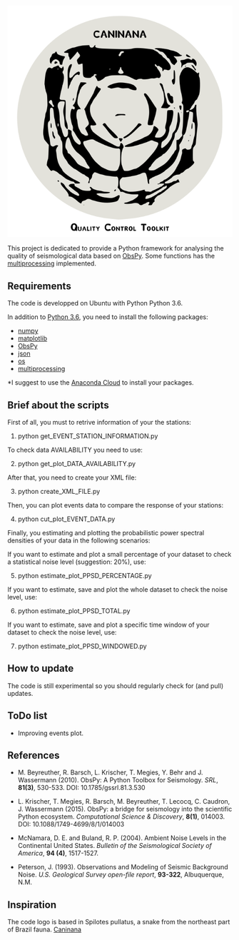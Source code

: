 <p align="center">
  <img src="caninana_toolkit_logo.png">
</p>

This project is dedicated to provide a Python framework for analysing the quality of
seismological data based on [ObsPy](https://github.com/obspy/obspy/wiki). Some functions
has the [multiprocessing](https://docs.python.org/3/library/multiprocessing.html) implemented.

Requirements
------------
The code is developped on Ubuntu with Python Python 3.6.

In addition to [Python 3.6](https://www.python.org/downloads/release/python-365/), you need
to install the following packages: 

- [numpy](http://www.numpy.org/)
- [matplotlib](http://matplotlib.org/)
- [ObsPy](https://github.com/obspy/obspy/wiki)
- [json](https://docs.python.org/3/library/json.html)
- [os](https://docs.python.org/3/library/os.html)
- [multiprocessing](https://docs.python.org/3/library/multiprocessing.html)

*I suggest to use the [Anaconda Cloud](https://anaconda.org/) to install your packages.



Brief about the scripts
------------------------
First of all, you must to retrive information of your the stations:

1) python get_EVENT_STATION_INFORMATION.py

To check data AVAILABILITY you need to use:

2) python get_plot_DATA_AVAILABILITY.py

After that, you need to create your XML file:

3) python create_XML_FILE.py

Then, you can plot events data to compare the response of your stations:

4) python cut_plot_EVENT_DATA.py

Finally, you estimating and plotting the probabilistic power spectral densities
of your data in the following scenarios:

If you want to estimate and plot a small percentage of your dataset to check a statistical 
noise level (suggestion: 20%), use:

5) python estimate_plot_PPSD_PERCENTAGE.py

If you want to estimate, save and plot the whole dataset to check the noise level,
use:

6) python estimate_plot_PPSD_TOTAL.py

If you want to estimate, save and plot a specific time window of your dataset to check the
noise level, use:

7) python estimate_plot_PPSD_WINDOWED.py


How to update
-------------
The code is still experimental so you should regularly check for (and pull) 
updates.

ToDo list
-------------
- Improving events plot.

References
----------

- M. Beyreuther, R. Barsch, L. Krischer, T. Megies, Y. Behr and J. Wassermann (2010).
ObsPy: A Python Toolbox for Seismology.
*SRL*, **81(3)**, 530-533. DOI: 10.1785/gssrl.81.3.530


- L. Krischer, T. Megies, R. Barsch, M. Beyreuther, T. Lecocq, C. Caudron, J. Wassermann (2015).
ObsPy: a bridge for seismology into the scientific Python ecosystem.
*Computational Science & Discovery*, **8(1)**, 014003. DOI: 10.1088/1749-4699/8/1/014003

- McNamara, D. E. and Buland, R. P. (2004).
Ambient Noise Levels in the Continental United States.
*Bulletin of the Seismological Society of America*, **94 (4)**, 1517-1527.

- Peterson, J. (1993).
Observations and Modeling of Seismic Background Noise.
*U.S. Geological Survey open-file report*, **93-322**, Albuquerque, N.M.


Inspiration
----------
The code logo is based in Spilotes pullatus, a snake from the northeast part of Brazil fauna. [Caninana](https://en.wikipedia.org/wiki/Spilotes_pullatus)
